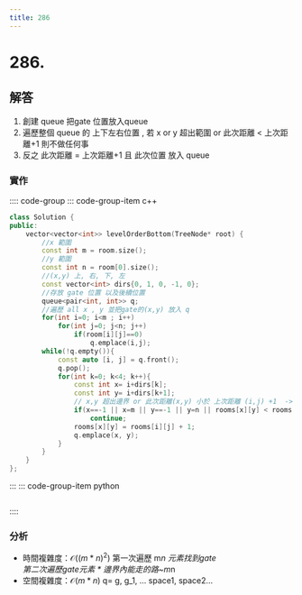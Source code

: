 ```yaml
---
title: 286
---
```


# 286.  
## 解答
1. 創建 queue 把gate 位置放入queue  
2. 遍歷整個 queue 的 上下左右位置 , 若 x or y 超出範圍 or 此次距離 < 上次距離+1 則不做任何事  
3. 反之 此次距離 = 上次距離+1 且 此次位置 放入 queue  


### 實作

:::: code-group
::: code-group-item c++

``` cpp
class Solution {
public:
    vector<vector<int>> levelOrderBottom(TreeNode* root) {
        //x 範圍
        const int m = room.size();
        //y 範圍
        const int n = room[0].size();
        //(x,y) 上, 右, 下, 左 
        const vector<int> dirs{0, 1, 0, -1, 0};
        //存放 gate 位置 以及後續位置
        queue<pair<int, int>> q;        
        //遍歷 all x , y 並把gate的(x,y) 放入 q     
        for(int i=0; i<m ; i++)
            for(int j=0; j<n; j++)  
                if(room[i][j]==0)
                    q.emplace(i,j);
        while(!q.empty()){
            const auto [i, j] = q.front();
            q.pop();
            for(int k=0; k<4; k++){
                const int x= i+dirs[k];
                const int y= i+dirs[k+1];
                // x,y 超出邊界 or 此次距離(x,y) 小於 上次距離 (i,j) +1  -> pass 
                if(x==-1 || x=m || y==-1 || y=n || rooms[x][y] < rooms[i][j] + 1)
                    continue;
                rooms[x][y] = rooms[i][j] + 1;
                q.emplace(x, y);
            }
        }
    }
};
```

:::
::: code-group-item python

``` python

```
::::

### 分析
- 時間複雜度：$\mathcal{O}((m*n)^2)$
第一次遍歷 m*n 元素找到gate  
第二次遍歷gate元素 * 邊界內能走的路~m*n  
- 空間複雜度：$\mathcal{O}(m*n)$
 q= g, g_1, ... space1, space2...  
